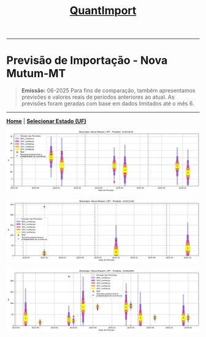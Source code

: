 <header>
    <h1><a href="https://quantimportbrazil.github.io/Sobre/">QuantImport</a></h1>
</header>

---

# Previsão de Importação - Nova Mutum-MT

> **Emissão:** 06-2025
> Para fins de comparação, também apresentamos previsões e valores reais de períodos anteriores ao atual.
> As previsões foram geradas com base em dados limitados até o mês 6.

---

**[Home](https://quantimportbrazil.github.io/Sobre/)** | **[Selecionar Estado (UF)](https://quantimportbrazil.github.io/Unidades_Federativas/)**


![Gráfico de Previsão](31021010.png)

![Gráfico de Previsão](31022100.png)

![Gráfico de Previsão](31042090.png)